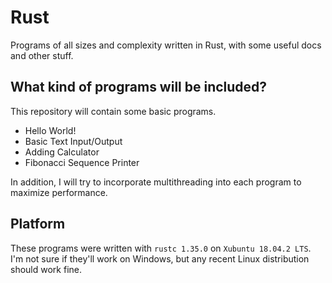 # Rust

Programs of all sizes and complexity written in Rust, with some useful docs and other stuff.

## What kind of programs will be included?

This repository will contain some basic programs.

- Hello World!
- Basic Text Input/Output
- Adding Calculator
- Fibonacci Sequence Printer

In addition, I will try to incorporate multithreading into each program to maximize performance.

## Platform

These programs were written with `rustc 1.35.0` on `Xubuntu 18.04.2 LTS`. I'm not sure if they'll work on Windows, but any recent Linux distribution should work fine. 
